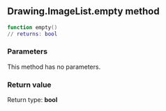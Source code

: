 ## Drawing.ImageList.empty method


```lua
function empty()
// returns: bool
```


### Parameters

This method has no parameters.

### Return value

Return type: **bool**

